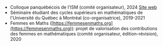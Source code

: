 * Colloque panquébécois de l'ISM (comité organisateur), 2024 [Site web](https://event.fourwaves.com/fr/ismcolloque2024/pages)
* Séminaire étudiant des cycles supérieurs en mathématiques de l'Université du Québec à Montréal (co-organisatrice), 2019-2021
* Femmes en Maths ([https://femmesenmaths.org](https://femmesenmaths.org)): projet de valorisation des contributions des femmes en mathématiques (comité organisateur, édition-révision), 2020


